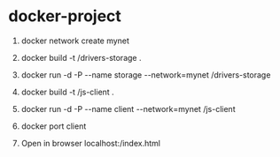 # docker-project

1. docker network create mynet

2. docker build -t <your-name>/drivers-storage .

3. docker run -d -P --name storage --network=mynet <your-name>/drivers-storage

4. docker build -t <your-name>/js-client .

5. docker run -d -P --name client --network=mynet <your-name>/js-client

6. docker port client

7. Open in browser localhost:<port>/index.html
